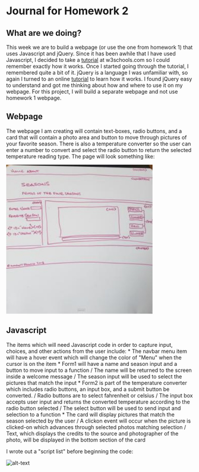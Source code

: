 # Journal for Homework 2

## What are we doing?

This week we are to build a webpage (or use the one from homework 1) that uses Javascript and jQuery. Since it has been awhile that I have used Javascript, I decided to take a [tutorial](https://www.w3schools.com/Js/) at w3schools.com so I could remember exactly how it works. Once I started going through the tutorial, I remembered quite a bit of it. jQuery is a language I was unfamiliar with, so again I turned to an online [tutorial](https://www.w3schools.com/jquery/default.asp) to learn how it works. I found jQuery easy to understand and got me thinking about how and where to use it on my webpage. For this project, I will build a separate webpage and not use homework 1 webpage.

## Webpage

The webpage I am creating will contain text-boxes, radio buttons, and a card that will contain a photo area and button to move through pictures of your favorite season. There is also a temperature converter so the user can enter a number to convert and select the radio button to return the selected temperature reading type.
The page will look something like: 

![alt-text](img/sketchofpage-crop.jpg)

## Javascript

The items which will need Javascript code in order to capture input, choices, and other actions from the user include:
    * The navbar menu item will have a hover event which will change the color of "Menu" when the cursor is on the item
    * Form1 will have a name and season input and a button to move input to a function 
        / The name will be returned to the screen inside a welcome message
        / The season input will be used to select the pictures that match the input
    * Form2 is part of the temperature converter which includes radio buttons, an input box, and a submit button
    be converted.
        / Radio buttons are to select fahrenheit or celsius
        / The input box accepts user input and returns the converted temperature according to the radio button selected
        / The select button will be used to send input and selection to a function
    * The card will display pictures that match the season selected by the user
        / A clickon event will occur when the picture is clicked-on which advances through selected photos matching selection
        / Text, which displays the credits to the source and photographer of the photo, will be displayed in the bottom section of the card
        
I wrote out a "script list" before beginning the code:

![alt-text](img/scriptItems.png)
